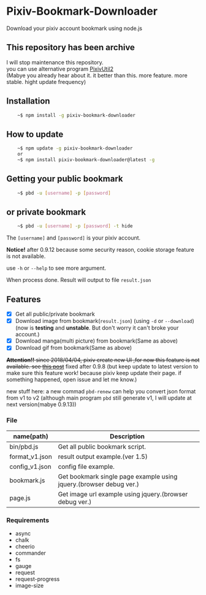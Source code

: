 # Pixiv-Bookmark-Downloader

Download your pixiv account bookmark using node.js

## This repository has been archive

I will stop maintenance this repository.<br>
you can use alternative program [PixivUtil2](https://github.com/Nandaka/PixivUtil2)<br>
(Mabye you already hear about it. it better than this. more feature. more stable. hight update frequency)

## Installation

```sh
    ~$ npm install -g pixiv-bookmark-downloader
```

## How to update

```sh
    ~$ npm update -g pixiv-bookmark-downloader
    or
    ~$ npm install pixiv-bookmark-downloader@latest -g
```

## Getting your public bookmark

```sh
    ~$ pbd -u [username] -p [password]
```

## or private bookmark

```sh
    ~$ pbd -u [username] -p [password] -t hide
```

The `[username]` and `[password]` is your pixiv account.

**Notice!** after 0.9.12 because some security reason, cookie storage feature is not available.

use `-h` or `--help` to see more argument.

When process done. Result will output to file `result.json`

## Features
- [x] Get all public/private bookmark
- [x] Download image from bookmark(`result.json`) (using `-d` or `--download`)
      (now is **testing** and **unstable**. But don't worry it can't broke your account.)
- [x] Download manga(multi picture) from bookmark(Same as above)
- [x] Download gif from bookmark(Same as above)

~~**Attention!!** since 2018/04/04, pixiv create new UI ,for now this feature is not available. see [this post](https://www.pixiv.net/info.php?id=4532)~~
fixed after 0.9.8 (but keep update to latest version to make sure this feature work! because pixiv keep update their page. if something happened, open issue and let me know.)

new stuff here: a new commad `pbd-renew` can help you convert json format from v1 to v2 (although main program `pbd` still generate v1, I will update at next version(mabye 0.9.13))

### File
| name(path) | Description |
|---|---|
| bin/pbd.js | Get all public bookmark script. |
| format_v1.json | result output example.(ver 1.5) |
| config_v1.json | config file example. |
| bookmark.js | Get bookmark single page example using jquery.(browser debug ver.) |
| page.js | Get image url example using jquery.(browser debug ver.) |

### Requirements
* async
* chalk
* cheerio
* commander
* fs
* gauge
* request
* request-progress
* image-size

